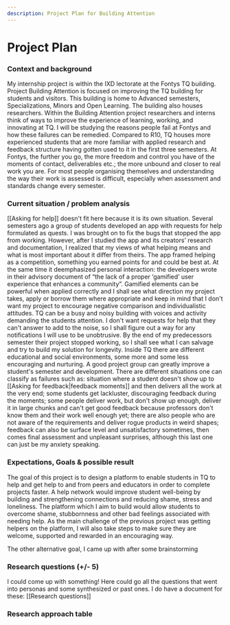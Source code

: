 ```yaml
---
description: Project Plan for Building Attention
---
```

# Project Plan

### Context and background <a href="#_toc144717091" id="_toc144717091"></a>

My internship project is within the IXD lectorate at the Fontys TQ building. Project Building Attention is focused on improving the TQ building for students and visitors. This building is home to Advanced semesters, Specializations, Minors and Open Learning. The building also houses researchers. Within the Building Attention project researchers and interns think of ways to improve the experience of learning, working, and innovating at TQ. 
I will be studying the reasons people fail at Fontys and how these failures can be remedied. Compared to R10, TQ houses more experienced students that are more familiar with applied research and feedback structure having gotten used to it in the first three semesters. At Fontys, the further you go, the more freedom and control you have of the moments of contact, deliverables etc.; the more unbound and closer to real work you are. For most people organising themselves and understanding the way their work is assessed is difficult, especially when assessment and standards change every semester.

### Current situation / problem analysis <a href="#_toc144717092" id="_toc144717092"></a>

[[Asking for help]] doesn't fit here because it is its own situation.
Several semesters ago a group of students developed an app with requests for help formulated as quests. I was brought on to fix the bugs that stopped the app from working. However, after I studied the app and its creators’ research and documentation, I realized that my views of what helping means and what is most important about it differ from theirs. The app framed helping as a competition, something you earned points for and could be best at. At the same time it deemphasized personal interaction: the developers wrote in their advisory document of “the lack of a proper ‘gamified’ user experience that enhances a community”. Gamified elements can be powerful when applied correctly and I shall see what direction my project takes, apply or borrow them where appropriate and keep in mind that I don't want my project to encourage negative comparison and individualistic attitudes.
TQ can be a busy and noisy building with voices and activity demanding the students attention. I don't want requests for help that they can't answer to add to the noise, so I shall figure out a way for any notifications I will use to be unobtrusive. By the end of my predecessors semester their project stopped working, so I shall see what I can salvage and try to build my solution for longevity.
Inside TQ there are different educational and social environments, some more and some less encouraging and nurturing. A good project group can greatly improve a student's semester and development.
There are different situations one can classify as failures such as: situation where a student doesn't show up to [[Asking for feedback|feedback moments]] and then delivers all the work at the very end; some students get lackluster, discouraging feedback during the moments; some people deliver work, but don't show up enough, deliver it in large chunks and can't get good feedback because professors don't know them and their work well enough yet; there are also people who are not aware of the requirements and deliver rogue products in weird shapes; feedback can also be surface level and unsatisfactory sometimes, then comes final assessment and unpleasant surprises, although this last one can just be my anxiety speaking.
### Expectations, Goals & possible result <a href="#_toc144717093" id="_toc144717093"></a>

The goal of this project is to design a platform to enable students in TQ to help and get help to and from peers and educators in order to complete projects faster. A help network would improve student well-being by building and strengthening connections and reducing shame, stress and loneliness. The platform which I aim to build would allow students to overcome shame, stubbornness and other bad feelings associated with needing help. As the main challenge of the previous project was getting helpers on the platform, I will also take steps to make sure they are welcome, supported and rewarded in an encouraging way.

The other alternative goal, I came up with after some brainstorming

### Research questions (+/- 5) <a href="#_toc144717094" id="_toc144717094"></a>

I could come up with something! Here could go all the questions that went into personas and some synthesized or past ones. I do have a document for these: [[Research questions]]

### Research approach table <a href="#_toc144717095" id="_toc144717095"></a>
